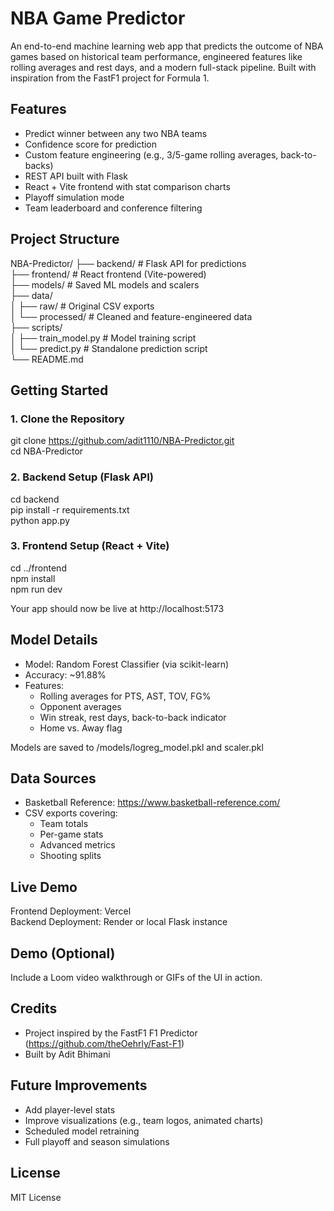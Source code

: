 # NBA Game Predictor

An end-to-end machine learning web app that predicts the outcome of NBA games based on historical team performance, engineered features like rolling averages and rest days, and a modern full-stack pipeline. Built with inspiration from the FastF1 project for Formula 1.

## Features

- Predict winner between any two NBA teams
- Confidence score for prediction
- Custom feature engineering (e.g., 3/5-game rolling averages, back-to-backs)
- REST API built with Flask
- React + Vite frontend with stat comparison charts
- Playoff simulation mode
- Team leaderboard and conference filtering

## Project Structure

NBA-Predictor/
├── backend/               # Flask API for predictions  
├── frontend/              # React frontend (Vite-powered)  
├── models/                # Saved ML models and scalers  
├── data/  
│   ├── raw/               # Original CSV exports  
│   └── processed/         # Cleaned and feature-engineered data  
├── scripts/  
│   ├── train_model.py     # Model training script  
│   └── predict.py         # Standalone prediction script  
└── README.md

## Getting Started

### 1. Clone the Repository

git clone https://github.com/adit1110/NBA-Predictor.git  
cd NBA-Predictor

### 2. Backend Setup (Flask API)

cd backend  
pip install -r requirements.txt  
python app.py

### 3. Frontend Setup (React + Vite)

cd ../frontend  
npm install  
npm run dev

Your app should now be live at http://localhost:5173

## Model Details

- Model: Random Forest Classifier (via scikit-learn)  
- Accuracy: ~91.88%  
- Features:  
  - Rolling averages for PTS, AST, TOV, FG%  
  - Opponent averages  
  - Win streak, rest days, back-to-back indicator  
  - Home vs. Away flag  

Models are saved to /models/logreg_model.pkl and scaler.pkl

## Data Sources

- Basketball Reference: https://www.basketball-reference.com/  
- CSV exports covering:  
  - Team totals  
  - Per-game stats  
  - Advanced metrics  
  - Shooting splits  

## Live Demo

Frontend Deployment: Vercel  
Backend Deployment: Render or local Flask instance

## Demo (Optional)

Include a Loom video walkthrough or GIFs of the UI in action.

## Credits

- Project inspired by the FastF1 F1 Predictor (https://github.com/theOehrly/Fast-F1)  
- Built by Adit Bhimani

## Future Improvements

- Add player-level stats  
- Improve visualizations (e.g., team logos, animated charts)  
- Scheduled model retraining  
- Full playoff and season simulations

## License

MIT License
